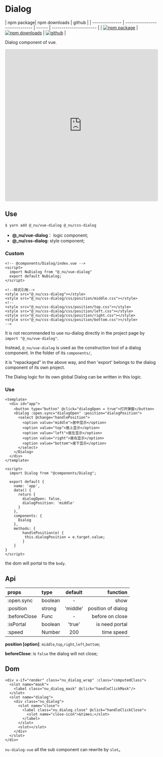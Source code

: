 # Dialog

| npm package| npm downloads |  github |
| --------------- | ------------------------------ | ------ | ----------------------- |
| [![npm package][npm-badge]][npm-url] | [![npm downloads][npm-downloads]][npm-url] | [![github][git-badge]][git-url] |


[npm-badge]: https://img.shields.io/npm/v/@_nu/vue-dialog.svg
[npm-url]: https://www.npmjs.org/package/@_nu/vue-dialog
[npm-downloads]: https://img.shields.io/npm/dw/@_nu/vue-dialog
[git-url]: https://github.com/nu-system/vue-dialog
[git-badge]: https://img.shields.io/github/stars/nu-system/vue-dialog.svg?style=social

Dialog component of vue.

<iframe src="https://codesandbox.io/embed/nudialogvue-phc9q?autoresize=1&fontsize=14&hidenavigation=1&view=preview" title="nu-dialog-vue" allow="geolocation; microphone; camera; midi; vr; accelerometer; gyroscope; payment; ambient-light-sensor; encrypted-media" style="width:100%; height:500px; border:0; border-radius: 4px; overflow:hidden;" sandbox="allow-modals allow-forms allow-popups allow-scripts allow-same-origin"></iframe>

<ClientOnly>
<DialogDemo/>
</ClientOnly>

## Use

```bash
$ yarn add @_nu/vue-dialog @_nu/css-dialog
```

* **@_nu/vue-dialog**： logic component;
* **@_nu/css-dialog**:  style component;

### Custom

```vue
<!-- @components/Dialog/index.vue -->
<script>
  import NuDialog from "@_nu/vue-dialog"
  export default NuDialog;
</script>

<!--样式引用-->
<style src="@_nu/css-dialog"></style>
<style src="@_nu/css-dialog/css/position/middle.css"></style>
<!-- 
<style src="@_nu/css-dialog/css/position/top.css"></style>
<style src="@_nu/css-dialog/css/position/left.css"></style>
<style src="@_nu/css-dialog/css/position/right.css"></style>
<style src="@_nu/css-dialog/css/position/bottom.css"></style> 
-->
```

It is not recommended to use nu-dialog directly in the project page by `import "@_nu/vue-dialog"`. 

Instead, `@_nu/vue-dialog` is used as the construction tool of a dialog component. In the folder of its `components/`, 

it is "repackaged" in the above way, and then 'export' belongs to the dialog component of its own project.

The Dialog logic for its own global Dialog can be written in this logic.

### Use

```vue
<template>
  <div id="app">    
    <button type="button" @click="dialogOpen = true">打开弹窗</button>            
    <Dialog :open.sync="dialogOpen" :position="dialogPosition">
      <select @change="handlePosition">
        <option value="middle">居中显示</option>
        <option value="top">居上显示</option>
        <option value="left">居左显示</option>
        <option value="right">居右显示</option>
        <option value="bottom">居下显示</option>
      </select>
    </Dialog>
  </div>
</template>

<script>
  import Dialog from "@components/Dialog";
  
  export default {
    name: 'app',
    data() {
      return {
        dialogOpen: false,
        dialogPosition: 'middle'
      }
    },
    components: {
      Dialog
    },
    methods: {
        handlePosition(e) {
         this.dialogPosition = e.target.value;
        }
    }
}
</script>
```

the dom will portal to the `body`.

## Api

| props   |      type      | default  | function |
|:----------|:-------------|:------:|------:|
| :open.sync |  boolean | - | show |
| :position |  strong | 'middle' | position of dialog |
| :beforeClose |  Func | - | before on close |
| :isPortal | boolean | 'true' | is need portal |
| :speed | Number | 200 | time speed |

**position [option]**: `middle`,`top`,`right`,`left`,`bottom`;

**beforeClose**: is `false` the dialog will not close;

## Dom

```vue
<div v-if="render" class="nu_dialog_wrap" :class="computedClass">
  <slot name="mask">
    <label class="nu_dialog_mask" @click="handleClickMask"/>
  </slot>
  <slot name="dialog">
    <div class="nu_dialog">
      <slot name="close">
        <label class="nu_dialog_close" @click="handleClickClose">
          <slot name="close-icon">&times;</slot>
        </label>
      </slot>
      <slot></slot>
    </div>
  </slot>
</div>
```

`nu-dialog-vue` all the sub component can rewrite by `slot`。

